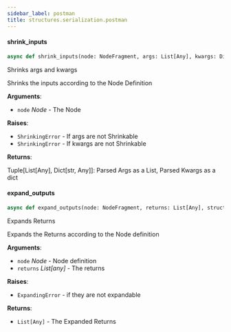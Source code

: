 ```yaml
---
sidebar_label: postman
title: structures.serialization.postman
---
```


#### shrink\_inputs

```python
async def shrink_inputs(node: NodeFragment, args: List[Any], kwargs: Dict[str, Any], structure_registry: StructureRegistry) -> List[Any]
```

Shrinks args and kwargs

Shrinks the inputs according to the Node Definition

**Arguments**:

- `node` _Node_ - The Node
  

**Raises**:

- `ShrinkingError` - If args are not Shrinkable
- `ShrinkingError` - If kwargs are not Shrinkable
  

**Returns**:

  Tuple[List[Any], Dict[str, Any]]: Parsed Args as a List, Parsed Kwargs as a dict

#### expand\_outputs

```python
async def expand_outputs(node: NodeFragment, returns: List[Any], structure_registry: StructureRegistry) -> List[Any]
```

Expands Returns

Expands the Returns according to the Node definition


**Arguments**:

- `node` _Node_ - Node definition
- `returns` _List[any]_ - The returns
  

**Raises**:

- `ExpandingError` - if they are not expandable
  

**Returns**:

- `List[Any]` - The Expanded Returns

